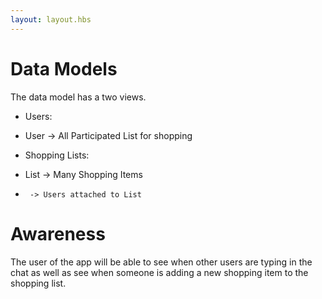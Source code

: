 ```yaml
---
layout: layout.hbs
---
```


# Data Models
The data model has a two views. 

* Users:
 * User -> All Participated List for shopping

* Shopping Lists: 
 * List -> Many Shopping Items
 *      -> Users attached to List

# Awareness
The user of the app will be able to see when other users are typing in the chat as well as see when someone is adding a new shopping item to the shopping list. 
